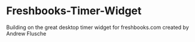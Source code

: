 Freshbooks-Timer-Widget
=======================

Building on the great desktop timer widget for freshbooks.com created by Andrew Flusche